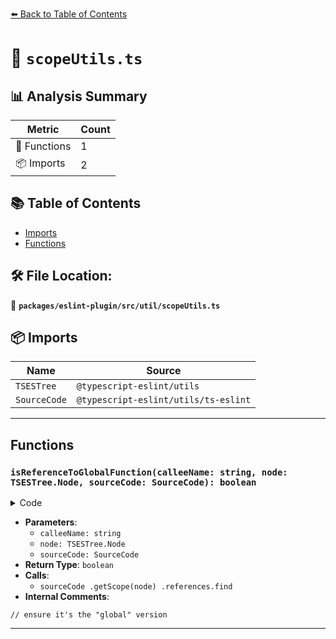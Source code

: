 [⬅️ Back to Table of Contents](../../../../index.md)

# 📄 `scopeUtils.ts`

## 📊 Analysis Summary

| Metric | Count |
|--------|-------|
| 🔧 Functions | 1 |
| 📦 Imports | 2 |

## 📚 Table of Contents

- [Imports](#imports)
- [Functions](#functions)

## 🛠️ File Location:
📂 **`packages/eslint-plugin/src/util/scopeUtils.ts`**

## 📦 Imports

| Name | Source |
|------|--------|
| `TSESTree` | `@typescript-eslint/utils` |
| `SourceCode` | `@typescript-eslint/utils/ts-eslint` |


---

## Functions

### `isReferenceToGlobalFunction(calleeName: string, node: TSESTree.Node, sourceCode: SourceCode): boolean`

<details><summary>Code</summary>

```ts
export function isReferenceToGlobalFunction(
  calleeName: string,
  node: TSESTree.Node,
  sourceCode: SourceCode,
): boolean {
  const ref = sourceCode
    .getScope(node)
    .references.find(ref => ref.identifier.name === calleeName);

  // ensure it's the "global" version
  return !ref?.resolved?.defs.length;
}
```
</details>

- **Parameters**:
  - `calleeName: string`
  - `node: TSESTree.Node`
  - `sourceCode: SourceCode`
- **Return Type**: `boolean`
- **Calls**:
  - `sourceCode
    .getScope(node)
    .references.find`
- **Internal Comments**:
```
// ensure it's the "global" version
```


---